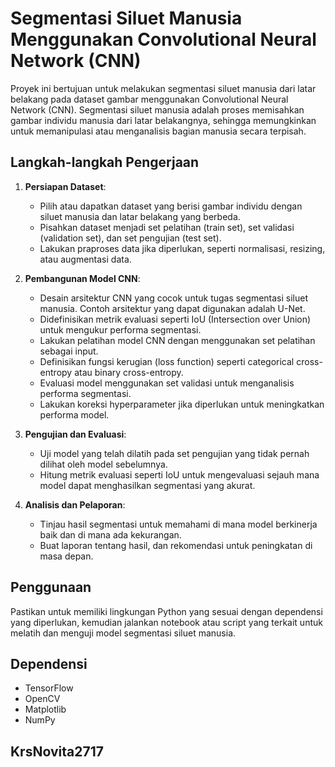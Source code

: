# Segmentasi Siluet Manusia Menggunakan Convolutional Neural Network (CNN)

Proyek ini bertujuan untuk melakukan segmentasi siluet manusia dari latar belakang pada dataset gambar menggunakan Convolutional Neural Network (CNN). Segmentasi siluet manusia adalah proses memisahkan gambar individu manusia dari latar belakangnya, sehingga memungkinkan untuk memanipulasi atau menganalisis bagian manusia secara terpisah.

## Langkah-langkah Pengerjaan

1. **Persiapan Dataset**: 
    - Pilih atau dapatkan dataset yang berisi gambar individu dengan siluet manusia dan latar belakang yang berbeda.
    - Pisahkan dataset menjadi set pelatihan (train set), set validasi (validation set), dan set pengujian (test set).
    - Lakukan praproses data jika diperlukan, seperti normalisasi, resizing, atau augmentasi data.

2. **Pembangunan Model CNN**: 
    - Desain arsitektur CNN yang cocok untuk tugas segmentasi siluet manusia. Contoh arsitektur yang dapat digunakan adalah U-Net.
    - Didefinisikan metrik evaluasi seperti IoU (Intersection over Union) untuk mengukur performa segmentasi.
    - Lakukan pelatihan model CNN dengan menggunakan set pelatihan sebagai input. 
    - Definisikan fungsi kerugian (loss function) seperti categorical cross-entropy atau binary cross-entropy.
    - Evaluasi model menggunakan set validasi untuk menganalisis performa segmentasi.
    - Lakukan koreksi hyperparameter jika diperlukan untuk meningkatkan performa model.

3. **Pengujian dan Evaluasi**: 
    - Uji model yang telah dilatih pada set pengujian yang tidak pernah dilihat oleh model sebelumnya.
    - Hitung metrik evaluasi seperti IoU untuk mengevaluasi sejauh mana model dapat menghasilkan segmentasi yang akurat.

4. **Analisis dan Pelaporan**: 
    - Tinjau hasil segmentasi untuk memahami di mana model berkinerja baik dan di mana ada kekurangan.
    - Buat laporan tentang hasil, dan rekomendasi untuk peningkatan di masa depan.

## Penggunaan

Pastikan untuk memiliki lingkungan Python yang sesuai dengan dependensi yang diperlukan, kemudian jalankan notebook atau script yang terkait untuk melatih dan menguji model segmentasi siluet manusia.

## Dependensi

- TensorFlow
- OpenCV
- Matplotlib
- NumPy

## KrsNovita2717

